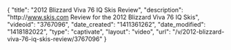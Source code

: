 {
    "title": "2012 Blizzard Viva 76 IQ Skis Review",
    "description": "http:\/\/www.skis.com Review for the 2012 Blizzard Viva 76 IQ Skis",
    "videoid": "3767096",
    "date_created": "1411361262",
    "date_modified": "1418182022",
    "type": "captivate",
    "layout": "video",
    "url": "\/v\/2012-blizzard-viva-76-iq-skis-review\/3767096"
}
